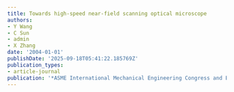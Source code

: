 ```yaml
---
title: Towards high-speed near-field scanning optical microscope
authors:
- Y Wang
- C Sun
- admin
- X Zhang
date: '2004-01-01'
publishDate: '2025-09-18T05:41:22.185769Z'
publication_types:
- article-journal
publication: '*ASME International Mechanical Engineering Congress and Exposition*'
---
```

